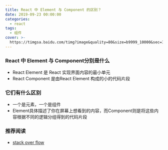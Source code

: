 ```yaml
---
title: React 中 Element 与 Component 的区别？
date: 2019-09-23 00:00:00
categories:
  - react
tags:
  - 组件
cover: >-
  https://timgsa.baidu.com/timg?image&quality=80&size=b9999_10000&sec=1570615514153&di=6f99e51380c6212468e4565b6321a633&imgtype=0&src=http%3A%2F%2Fpic4.zhimg.com%2Fv2-38bdac71902e51febd1ab576a32c0616_1200x500.jpg
---
```


### React 中 Element 与 Component分别是什么

- React Element 是 React 实现界面内容的最小单元
- React Component 是由React Element 构成的小的代码片段

### 它们有什么区别

- 一个是元素，一个是组件
- Element具体描述了你在屏幕上想看到的内容，而Component则是将这些内容根据不同的逻辑分组得到的代码片段

### 推荐阅读
- [stack over flow](https://stackoverflow.com/questions/30971395/difference-between-react-component-and-react-element)
